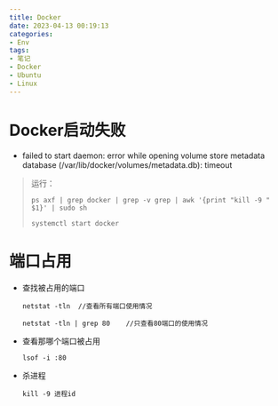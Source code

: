 ```yaml
---
title: Docker
date: 2023-04-13 00:19:13
categories:
- Env
tags:
- 笔记
- Docker
- Ubuntu
- Linux
---
```


# Docker启动失败

- failed to start daemon: error while opening volume store metadata database (/var/lib/docker/volumes/metadata.db): timeout

>  运行：
>
> ```shell
> ps axf | grep docker | grep -v grep | awk '{print "kill -9 " $1}' | sudo sh
> ```
>
> ```shell
> systemctl start docker
> ```



# 端口占用

- 查找被占用的端口

  ```shell
  netstat -tln	//查看所有端口使用情况
  ```

  ```shell
  netstat -tln | grep 80	//只查看80端口的使用情况
  ```

- 查看那哪个端口被占用

  ```shell
  lsof -i :80
  ```

- 杀进程

  ```shell
  kill -9 进程id
  ```

  
